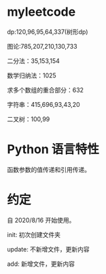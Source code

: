 # myleetcode
dp:120,96,95,64,337(树形dp)

图论:785,207,210,130,733

二分法：35,153,154

数学归纳法：1025

求多个数组的重合部分：632

字符串：415,696,93,43,20

二叉树：100,99

# Python 语言特性
函数参数的值传递和引用传递。


# 约定
自 2020/8/16 开始使用。

init: 初次创建文件夹

update: 不新增文件，更新内容

add: 新增文件，更新内容


